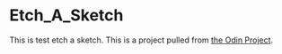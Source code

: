 # Etch_A_Sketch
This is test etch a sketch. This is a project pulled from <a href="https://www.theodinproject.com/">the Odin Project</a>. 
